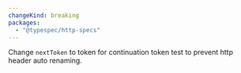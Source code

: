 ```yaml
---
changeKind: breaking
packages:
  - "@typespec/http-specs"
---
```


Change `nextToken` to token for continuation token test to prevent http header auto renaming.